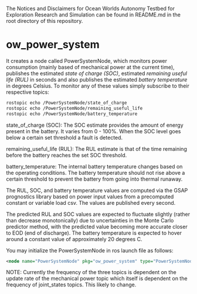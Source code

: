 The Notices and Disclaimers for Ocean Worlds Autonomy Testbed for Exploration
Research and Simulation can be found in README.md in the root directory of
this repository.

# ow_power_system

It creates a node called PowerSystemNode, which monitors power consumption
(mainly based of mechanical power at the current time), publishes the estimated
_state of charge (SOC)_, estimated _remaining useful life (RUL)_ in seconds and
also publishes the estimated _battery temperature_ in degrees Celsius. To
monitor any of these values simply subscribe to their respective topics:

```bash
rostopic echo /PowerSystemNode/state_of_charge
rostopic echo /PowerSystemNode/remaining_useful_life
rostopic echo /PowerSystemNode/battery_temperature
```

state_of_charge (SOC): The SOC estimate provides the amount of energy present in
the battery. It varies from 0 - 100%. When the SOC level goes below a certain
set threshold a fault is detected.

remaining_useful_life (RUL): The RUL estimate is that of the time remaining
before the battery reaches the set SOC threshold.

battery_temperature: The internal battery temperature changes based on the
operating conditions. The battery temperature should not rise above a certain
threshold to prevent the battery from going into thermal runaway.

The RUL, SOC, and battery temperature values are computed via the GSAP
prognostics library based on power input values from a precomputed constant or
variable load csv. The values are published every second.

The predicted RUL and SOC values are expected to fluctuate slightly (rather than
decrease monotonically) due to uncertainties in the Monte Carlo predictor
method, with the predicted value becoming more accurate closer to EOD (end of
discharge). The battery temperature is expected to hover around a constant value
of approximately 20 degrees C.

You may initialize the PowerSystemNode in ros launch file as follows:

```xml
<node name="PowerSystemNode" pkg="ow_power_system" type="PowerSystemNode" />
```

NOTE: Currently the frequency of the three topics is dependent on the update
rate of the mechanical power topic which itself is dependent on the frequency of
joint_states topics. This likely to change.
